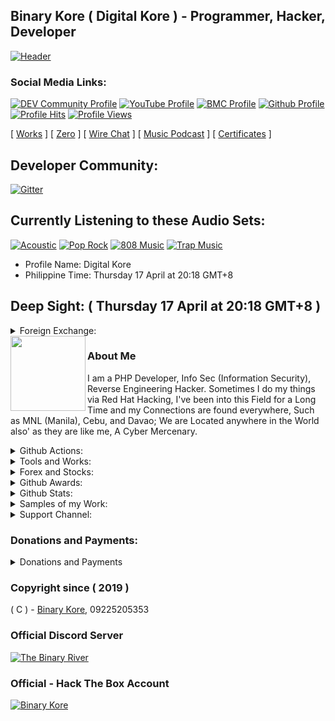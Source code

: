 ## Binary Kore ( Digital Kore ) - Programmer, Hacker, Developer

[![Header](https://cdn.snowkel.us/cdn/icon/animation/redtango/glow)](https://github.com/binarykore)

### Social Media Links:

[![DEV Community Profile](https://img.shields.io/badge/DEV-%23000000.svg?&style=flat-square&logo=dev.to&logoColor=black)](https://dev.to/binarymako)
[![YouTube Profile](https://img.shields.io/badge/YouTube-%23FF0000.svg?&style=flat-square&logo=youtube&logoColor=black)](https://www.youtube.com/@binarymako)
[![BMC Profile](https://img.shields.io/badge/BuyMeaCoffee-%23FFDD00.svg?&style=flat-square&logo=buy-me-a-coffee&logoColor=black)](https://bmc.xyz/binarymako)
[![Github Profile](https://img.shields.io/badge/GitHub-100000?style=flat-square&logo=github&logoColor=black)](https://github.com/binarykore)
[![Profile Hits](https://hits.seeyoufarm.com/api/count/incr/badge.svg?url=https://github.com/binarykore/hit-counter&title=Page+Requests&edge_flat=true)](https://github.com/binarykore)
[![Profile Views](https://komarev.com/ghpvc/?username=binarykore&label=Github+Profile+Views&edge_flat=true)](https://github.com/binarykore)


[ [Works](http://binarykore.github.io/binarykore/works) ] [ [Zero](http://binarykore.github.io/binarykore/zero) ] [ [Wire Chat](http://binarykore.github.io/binarykore/wirechat) ] [ [Music Podcast](http://binarykore.github.io/binarykore/music) ] [ [Certificates](http://binarykore.github.io/binarykore/certificates) ]

## Developer Community:

[![Gitter](https://badges.gitter.im/binarymako/community.svg)](https://gitter.im/binarymako/community?utm_source=badge&utm_medium=badge&utm_campaign=pr-badge)

## Currently Listening to these Audio Sets:
[![Acoustic](https://img.shields.io/badge/Acoustic-%231DB954.svg?&style=flat-square&logo=spotify&logoColor=white)](https://github.com/binarykore)
[![Pop Rock](https://img.shields.io/badge/Pop%20Rock-%231DB954.svg?&style=flat-square&logo=spotify&logoColor=white)](https://github.com/binarykore)
[![808 Music](https://img.shields.io/badge/808%20Music-%231DB954.svg?&style=flat-square&logo=spotify&logoColor=white)](https://github.com/binarykore)
[![Trap Music](https://img.shields.io/badge/Trap%20Music-%231DB954.svg?&style=flat-square&logo=spotify&logoColor=white)](https://github.com/binarykore)

* Profile Name: Digital Kore
* Philippine Time: Thursday 17 April at 20:18 GMT+8

## Deep Sight: ( Thursday 17 April at 20:18 GMT+8 )

<details>


<summary>Foreign Exchange:</summary>

```
https://watch.snowkel.us/api/watch
```

<p><code>USD (American Dollar) to PHP:</code></p>

```
56.690362
```

<p><code>THB (Thai Baht) to PHP:</code></p>

```
1.703489
```

<p><code>IDR (Indonesian Rupiah) to PHP:</code></p>

```
0.003361
```

<p><code>SGD (Singaporean Dollar) to PHP:</code></p>

```
43.203176
```

<p><code>EUR (European Pounds) to PHP:</code></p>

```
64.377625
```

</details>

<a href="https://github.com/binarykore" rel="nofollow">
  <img align="left" width="120" height="120" src="https://github.com/binarykore.png">
</a>


### About Me
I am a PHP Developer, Info Sec (Information Security), Reverse Engineering Hacker. Sometimes I do my things via Red Hat Hacking, I've been into this Field for a Long Time and my Connections are found everywhere, Such as MNL (Manila), Cebu, and Davao; We are Located anywhere in the World also' as they are like me, A Cyber Mercenary.


<details>
<summary>Github Actions:</summary>

* [![PlanetScale (Sleepercell Ping)](https://github.com/binarykorra/binarykorra/actions/workflows/planetscale.yml/badge.svg)](https://github.com/binarykore/binarykore/actions/workflows/planetscale.yml)

</details>

<details>
<summary>Tools and Works:</summary>

* [ [Corsair CSS Text Portrait Generator](https://corsair.snowkel.us) ]
  
* [ [Nova TTS / Audio Blogs Generator](https://nova.snowkel.us) ]
  
</details>

<details>
<summary>Forex and Stocks:</summary>

* [ [NAVPU Calculator](https://keycalc.vercel.app/calculator/navpu) ]
  
* [ [BPI - ALFM Calculator](https://keycalc.vercel.app/calculator/alfmcalc) ]
  
* [ [Charge Calculator](https://keycalc.vercel.app/calculator/charge) ]
  
* [ [Commission Calculator](https://keycalc.vercel.app/calculator/commission) ]
  
* [ [Hashrate Calculator](https://keycalc.vercel.app/calculator/hashrate) ]
  
* [ [CPM (Click per Minute) Calculator](https://keycalc.vercel.app/calculator/cpm) ]

* [ [Simple Interest Calculator](https://keycalc.vercel.app/calculator/si) ]

* [ [Compound Interest Calculator](https://keycalc.vercel.app/calculator/ci) ]
  
* [ [Store Debt Calculator](https://keycalc.vercel.app/calculator/debt) ]

* [ [Forex Exchange Calculator](https://keycalc.vercel.app/calculator/forex) ]
  
* [ [Age Calculator](https://keycalc.vercel.app/calculator/age) ]
  
* [ [Whitepaper](https://keycalc.vercel.app/whitepaper.beta) ]

* Password for the Whitepaper is "whitepaper", all small letters.

</details>

<details>
<summary>Github Awards:</summary>

[![trophy](https://github-profile-trophy.vercel.app/?username=binarykore)](https://github.com/binarykore)

</details>

<details>
<summary>Github Stats:</summary>

[![stats](https://github-readme-stats.vercel.app/api?username=binarykore)](https://github.com/binarykore)
  
[![languages](https://github-readme-stats.vercel.app/api/top-langs/?username=binarykore)](https://github.com/binarykore)

</details>

<details>
<summary>Samples of my Work:</summary>

### Compilations of Facebook Hacks and Tricks
* [ [Facebook Profile Lock](https://www.github.com/binarykore/profilelock.fb) ]
* [ [Facebook Profile Guard](https://www.github.com/binarykore/profileguard.fb) ]

### Compilations of my Web Dev Works
* [ [Helix - CDN](https://www.github.com/binarykore/helixcdn) ]
* [ [Spotify Podcast](https://www.github.com/binarykore/spotify.podcast) ]
* [ [Heroku Pages](https://github.com/binarykore/maintenance_mode) ]
* [ [ Image Cropping Tool ](https://github.com/binarykore/imagecropping.tool)]
* [ [ CSS Text Portrait Generator ](https://github.com/binarykore/corsair.tg)]

### Compilations of my PHP Composer Works
* [ [Hello World Composer](https://www.github.com/binarykore/helloworld.composer) ]
* [ [HTTPGuard Composer](https://www.github.com/binarykore/HTTPGuard) ]

### Compilations of my Cyber Security works (InfoSec):
* [ [ Rabbit Hole Algorithm ](https://github.com/binarykore/rabbithole)]
* [ [ Raspberry / Orange Pi - Samba Server ](https://github.com/binarykore/sbcsamba)]
* [ [ C Lang-based Application Binary Interface ](https://github.com/binarykore/CABI) ]
  
### Compilations of SEI-120G (Black/White) Configs
* [ [SEI120G Repository](https://www.github.com/binarykore/SEI120G) ]

### Compilations of PHP-Developer Tools
* [ [PHP-Dev Repository](https://www.github.com/binarykore/php-dev) ]

### Compilations of W3C - HTML5 Elements
* [ [HTML5 Elements - Repo](https://www.github.com/binarykore/html5.elements) ]

Alternative

* [ [HTML5 Elements - Gist](https://gist.github.com/binarykore/0a76edf863877caba444a2e57d1a9e28) ]


### Compilations of Audio-webkit Gist
* [ [Audio-webkit Elements - Gist](https://gist.github.com/binarykore/508b05eb4b58a378c850cbe0463d3e68) ]

</details>

<details>
<summary>Support Channel:</summary>

* GCash: +639225205353
* Maya: +639225205353 / @binarymako
* Paypal: @binarymako
* Contact Email: redkrakensec@snowkel.us
* Contact Number: +639225205353
* [ [Chat Support](https://github.com/binarykore/binarykore/issues) ]
</details>

### Donations and Payments:
<details>
<summary>Donations and Payments</summary>
<p>
  <code>E-Wallet - Send Money:</code>
  <br/>
  <br/>
  <code>Send Money: 09225205353 (GCash)</code>
  <br/>
  <code>Send Money: 09225205353 (Maya, soon)</code>
  <br/>
  <code>Send Money: 09225205353 (Coins PH)</code>
  <br/>
  <code>Send Money: 09225205353 (Palawan Pay)</code>
  <br/>
  <br/>
  <code>E-Wallet - Remittance:</code>
  <br/>
  <br/>
  <code>Remittance: 09225205353 (7/11 > GCash / Coins PH / Maya, soon)</code>
  <br/>
  <code>Remittance: 09225205353 (Palawan > GCash / Coins PH / Maya, soon)</code>
  <br/>
  <code>Remittance: 09225205353 (Cebuana > GCash / Coins PH / Maya, soon)</code>
  <br/>
  <code>Remittance: 09225205353 (MLhuillier > GCash / Coins PH / Maya, soon)</code>
</p>
<br/>
<p>
  <code>QR Code (GCash):</code>
</p>
<p>
  <a href="https://business.mail.snowkelus.xyz/gcash_api"><img src="https://cdn.snowkel.us/image/redirect/gcash"></img></a>
</p>

[![Libera](https://img.shields.io/liberapay/patrons/binarymako.svg?logo=liberapay)](https://liberapay.com/binarymako/donate)

<code>Hotline:</code>
```
+639923470943
```
<code>Email Address:</code>
```
bobcat-reborn-skid@duck.com 
```
<code>Website:</code>
```
https://business.mail.snowkelus.xyz/binarymako
```
</details>

### Copyright since ( 2019 )
( C ) - [Binary Kore](https://github.com/binarykore), 09225205353

### Official Discord Server

[ ![The Binary River](https://discordapp.com/api/guilds/953149401428275211/widget.png?style=banner2) ](https://dsc.gg/thebinaryriver)

### Official - Hack The Box Account

[ ![Binary Kore](https://www.hackthebox.eu/badge/image/529594) ](https://bit.ly/binarymako)
